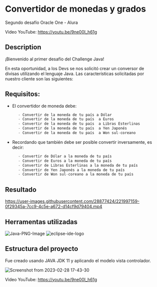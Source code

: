 # Convertidor de monedas y grados
Segundo desafío Oracle One - Alura

Video YouTube: https://youtu.be/9ne00I_h61g

## Description
¡Bienvenido al primer desafío del Challenge Java!

En esta oportunidad, a los Devs se nos solicitó crear un conversor de divisas utilizando el lenguaje Java. Las características solicitadas por nuestro cliente son las siguientes:

## Requisitos:
- El convertidor de moneda debe:
```js
      - Convertir de la moneda de tu país a Dólar
      - Convertir de la moneda de tu país  a Euros
      - Convertir de la moneda de tu país  a Libras Esterlinas
      - Convertir de la moneda de tu país  a Yen Japonés
      - Convertir de la moneda de tu país  a Won sul-coreano
```
- Recordando que también debe ser posible convertir inversamente, es decir:
```js
      - Convertir de Dólar a la moneda de tu país
      - Convertir de Euros a la moneda de tu país
      - Convertir de Libras Esterlinas a la moneda de tu país
      - Convertir de Yen Japonés a la moneda de tu país
      - Convertir de Won sul-coreano a la moneda de tu país
```
## Resultado

https://user-images.githubusercontent.com/28877424/221997159-0f29345a-7cc9-4c5e-a672-d14cf9d79404.mp4

## Herramentas utilizadas

![Java-PNG-Image](https://user-images.githubusercontent.com/28877424/221995737-71fcb2c6-c434-4c08-97f3-4276db31c414.png)
![eclipse-ide-logo](https://user-images.githubusercontent.com/28877424/221995758-0d39956b-4395-4c44-a25e-60e1bebcfe75.png)

## Estructura del proyecto
Fue creado usando JAVA JDK 11 y aplicando el modelo vista controlador.

![Screenshot from 2023-02-28 17-43-30](https://user-images.githubusercontent.com/28877424/221998935-daff9b3a-eca4-4887-9e63-39e02f4fbb52.png)

Video YouTube: https://youtu.be/9ne00I_h61g

